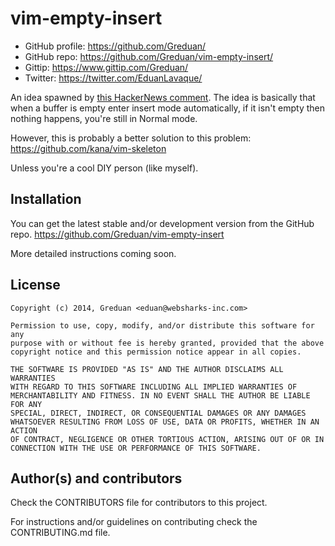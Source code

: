 # vim-empty-insert

- GitHub profile: https://github.com/Greduan/
- GitHub repo: https://github.com/Greduan/vim-empty-insert/
- Gittip: https://www.gittip.com/Greduan/
- Twitter: https://twitter.com/EduanLavaque/

An idea spawned by [this HackerNews comment][hackcomment].  The idea is
basically that when a buffer is empty enter insert mode automatically, if it
isn't empty then nothing happens, you're still in Normal mode.

[hackcomment]: https://news.ycombinator.com/item?id=8340841

However, this is probably a better solution to this problem: <https://github.com/kana/vim-skeleton>

Unless you're a cool DIY person (like myself).

## Installation

You can get the latest stable and/or development version from the GitHub
repo. <https://github.com/Greduan/vim-empty-insert>

More detailed instructions coming soon.

## License

    Copyright (c) 2014, Greduan <eduan@websharks-inc.com>

    Permission to use, copy, modify, and/or distribute this software for any
    purpose with or without fee is hereby granted, provided that the above
    copyright notice and this permission notice appear in all copies.

    THE SOFTWARE IS PROVIDED "AS IS" AND THE AUTHOR DISCLAIMS ALL WARRANTIES
    WITH REGARD TO THIS SOFTWARE INCLUDING ALL IMPLIED WARRANTIES OF
    MERCHANTABILITY AND FITNESS. IN NO EVENT SHALL THE AUTHOR BE LIABLE FOR ANY
    SPECIAL, DIRECT, INDIRECT, OR CONSEQUENTIAL DAMAGES OR ANY DAMAGES
    WHATSOEVER RESULTING FROM LOSS OF USE, DATA OR PROFITS, WHETHER IN AN ACTION
    OF CONTRACT, NEGLIGENCE OR OTHER TORTIOUS ACTION, ARISING OUT OF OR IN
    CONNECTION WITH THE USE OR PERFORMANCE OF THIS SOFTWARE.

## Author(s) and contributors

Check the CONTRIBUTORS file for contributors to this project.

For instructions and/or guidelines on contributing check the CONTRIBUTING.md
file.
